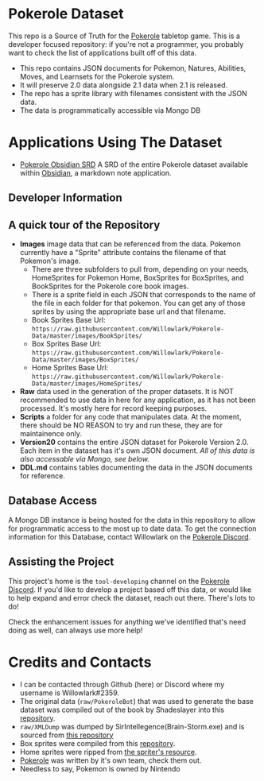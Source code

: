 # Pokerole Dataset

This repo is a Source of Truth for the [Pokerole](https://www.pokeroleproject.com/) tabletop game. This is a developer focused repository: if you're not a programmer, you probably want to check the list of applications built off of this data. 

- This repo contains JSON documents for Pokemon, Natures, Abilities, Moves, and Learnsets for the Pokerole system. 
- It will preserve 2.0 data alongside 2.1 data when 2.1 is released. 
- The repo has a sprite library with filenames consistent with the JSON data.
- The data is programmatically accessible via Mongo DB

# Applications Using The Dataset

- [Pokerole Obsidian SRD](https://github.com/Willowlark/PokeroleObsidianSRD) A SRD of the entire Pokerole dataset available within [Obsidian](https://obsidian.md/), a markdown note application. 

## Developer Information

## A quick tour of the Repository

- **Images** image data that can be referenced from the data. Pokemon currently have a "Sprite" attribute contains the filename of that Pokemon's image. 
  - There are three subfolders to pull from, depending on your needs, HomeSprites for Pokemon Home, BoxSprites for BoxSprites, and BookSprites for the Pokerole core book images.
  - There is a sprite field in each JSON that corresponds to the name of the file in each folder for that pokemon. You can get any of those sprites by using the appropriate base url and that filename. 
  - Book Sprites Base Url: `https://raw.githubusercontent.com/Willowlark/Pokerole-Data/master/images/BookSprites/`
  - Box Sprites Base Url: `https://raw.githubusercontent.com/Willowlark/Pokerole-Data/master/images/BoxSprites/`
  - Home Sprites Base Url: `https://raw.githubusercontent.com/Willowlark/Pokerole-Data/master/images/HomeSprites/`
- **Raw** data used in the generation of the proper datasets. It is NOT recommended to use data in here for any application, as it has not been processed. It's mostly here for record keeping purposes.
- **Scripts** a folder for any code that manipulates data. At the moment, there should be NO REASON to try and run these, they are for maintainence only.
- **Version20** contains the entire JSON dataset for Pokerole Version 2.0. Each item in the dataset has it's own JSON document. *All of this data is also accessable via Mongo, see below.*
- **DDL.md** contains tables documenting the data in the JSON documents for reference.

## Database Access

A Mongo DB instance is being hosted for the data in this repository to allow for programmatic access to the most up to date data. To get the connection information for this Database, contact Willowlark on the [Pokerole Discord](https://discord.gg/95DFpdMVcC).

## Assisting the Project

This project's home is the `tool-developing` channel on the [Pokerole Discord](https://discord.gg/95DFpdMVcC). If you'd like to develop a project based off this data, or would like to help expand and error check the dataset, reach out there. There's lots to do! 

Check the enhancement issues for anything we've identified that's need doing as well, can always use more help!

# Credits and Contacts

- I can be contacted through Github (here) or Discord where my username is Willowlark#2359. 
- The original data (`raw/PokeroleBot`) that was used to generate the base dataset was compiled out of the book by Shadeslayer into this [repository](https://github.com/XShadeSlayerXx/PokeRole-Discord.py-Base). 
- `raw/XMLDump` was dumped by SirIntellegence(Brain-Storm.exe) and is sourced from [this repository](https://github.com/SirIntellegence/pokerole-tools/releases/tag/v0.0.0)
- Box sprites were compiled from this [repository](https://github.com/msikma/pokesprite).
- Home sprites were ripped from [the spriter's resource](https://www.spriters-resource.com/nintendo_switch/pokemonhome/).
- [Pokerole](https://www.pokeroleproject.com/) was written by it's own team, check them out.
- Needless to say, Pokemon is owned by Nintendo
